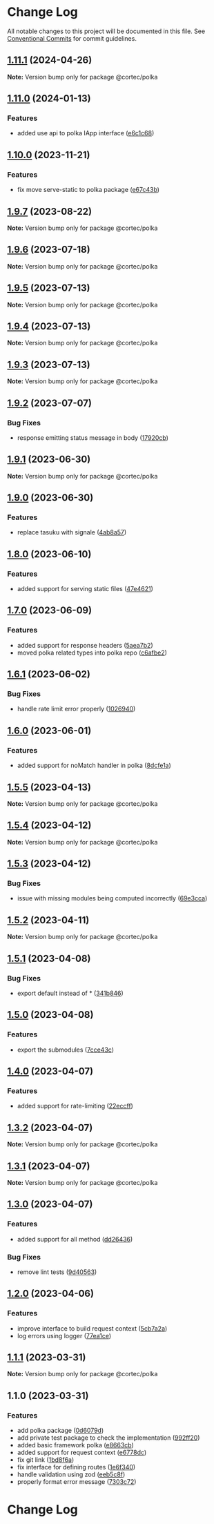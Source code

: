 # Change Log

All notable changes to this project will be documented in this file.
See [Conventional Commits](https://conventionalcommits.org) for commit guidelines.

## [1.11.1](https://github.com/saswatds/cortec/compare/@cortec/polka@1.11.0...@cortec/polka@1.11.1) (2024-04-26)

**Note:** Version bump only for package @cortec/polka

## [1.11.0](https://github.com/saswatds/cortec/compare/@cortec/polka@1.10.0...@cortec/polka@1.11.0) (2024-01-13)

### Features

- added use api to polka IApp interface ([e6c1c68](https://github.com/saswatds/cortec/commit/e6c1c68059198d92e56e5024a0e5b0dee4b5d258))

## [1.10.0](https://github.com/saswatds/cortec/compare/@cortec/polka@1.9.7...@cortec/polka@1.10.0) (2023-11-21)

### Features

- fix move serve-static to polka package ([e67c43b](https://github.com/saswatds/cortec/commit/e67c43b2312cdc50d3ed89a8160545b82ab9e8cf))

## [1.9.7](https://github.com/saswatds/cortec/compare/@cortec/polka@1.9.6...@cortec/polka@1.9.7) (2023-08-22)

**Note:** Version bump only for package @cortec/polka

## [1.9.6](https://github.com/saswatds/cortec/compare/@cortec/polka@1.9.5...@cortec/polka@1.9.6) (2023-07-18)

**Note:** Version bump only for package @cortec/polka

## [1.9.5](https://github.com/saswatds/cortec/compare/@cortec/polka@1.9.4...@cortec/polka@1.9.5) (2023-07-13)

**Note:** Version bump only for package @cortec/polka

## [1.9.4](https://github.com/saswatds/cortec/compare/@cortec/polka@1.9.3...@cortec/polka@1.9.4) (2023-07-13)

**Note:** Version bump only for package @cortec/polka

## [1.9.3](https://github.com/saswatds/cortec/compare/@cortec/polka@1.9.2...@cortec/polka@1.9.3) (2023-07-13)

**Note:** Version bump only for package @cortec/polka

## [1.9.2](https://github.com/saswatds/cortec/compare/@cortec/polka@1.9.1...@cortec/polka@1.9.2) (2023-07-07)

### Bug Fixes

- response emitting status message in body ([17920cb](https://github.com/saswatds/cortec/commit/17920cb3de5ed14c938765e4bd041375717ba507))

## [1.9.1](https://github.com/saswatds/cortec/compare/@cortec/polka@1.9.0...@cortec/polka@1.9.1) (2023-06-30)

**Note:** Version bump only for package @cortec/polka

## [1.9.0](https://github.com/saswatds/cortec/compare/@cortec/polka@1.8.0...@cortec/polka@1.9.0) (2023-06-30)

### Features

- replace tasuku with signale ([4ab8a57](https://github.com/saswatds/cortec/commit/4ab8a5792e065e9174eff7cda3e0a2596aa2141b))

## [1.8.0](https://github.com/saswatds/cortec/compare/@cortec/polka@1.7.0...@cortec/polka@1.8.0) (2023-06-10)

### Features

- added support for serving static files ([47e4621](https://github.com/saswatds/cortec/commit/47e4621c7556b3ecf50a5bf66b0b4142874b7ee5))

## [1.7.0](https://github.com/saswatds/cortec/compare/@cortec/polka@1.6.1...@cortec/polka@1.7.0) (2023-06-09)

### Features

- added support for response headers ([5aea7b2](https://github.com/saswatds/cortec/commit/5aea7b26dcb1c0a6c7aae157cb801db9d636a458))
- moved polka related types into polka repo ([c6afbe2](https://github.com/saswatds/cortec/commit/c6afbe275e8c487ab9dc2c582a7b6ea222b34553))

## [1.6.1](https://github.com/saswatds/cortec/compare/@cortec/polka@1.6.0...@cortec/polka@1.6.1) (2023-06-02)

### Bug Fixes

- handle rate limit error properly ([1026940](https://github.com/saswatds/cortec/commit/102694047242d4b7e5a6ebdace51565ed636a130))

## [1.6.0](https://github.com/saswatds/cortec/compare/@cortec/polka@1.5.5...@cortec/polka@1.6.0) (2023-06-01)

### Features

- added support for noMatch handler in polka ([8dcfe1a](https://github.com/saswatds/cortec/commit/8dcfe1a1e7557aa61bed656f56bc0ede31be1740))

## [1.5.5](https://github.com/saswatds/cortec/compare/@cortec/polka@1.5.4...@cortec/polka@1.5.5) (2023-04-13)

**Note:** Version bump only for package @cortec/polka

## [1.5.4](https://github.com/saswatds/cortec/compare/@cortec/polka@1.5.3...@cortec/polka@1.5.4) (2023-04-12)

**Note:** Version bump only for package @cortec/polka

## [1.5.3](https://github.com/saswatds/cortec/compare/@cortec/polka@1.5.2...@cortec/polka@1.5.3) (2023-04-12)

### Bug Fixes

- issue with missing modules being computed incorrectly ([69e3cca](https://github.com/saswatds/cortec/commit/69e3cca31bcb6ffb5362aeca11a2a050b98ba4a9))

## [1.5.2](https://github.com/saswatds/cortec/compare/@cortec/polka@1.5.1...@cortec/polka@1.5.2) (2023-04-11)

**Note:** Version bump only for package @cortec/polka

## [1.5.1](https://github.com/saswatds/cortec/compare/@cortec/polka@1.5.0...@cortec/polka@1.5.1) (2023-04-08)

### Bug Fixes

- export default instead of \* ([341b846](https://github.com/saswatds/cortec/commit/341b846523470c3cc6764143812a75c6859af2d2))

## [1.5.0](https://github.com/saswatds/cortec/compare/@cortec/polka@1.4.0...@cortec/polka@1.5.0) (2023-04-08)

### Features

- export the submodules ([7cce43c](https://github.com/saswatds/cortec/commit/7cce43ccb42afb600453d41c00642f78b951c184))

## [1.4.0](https://github.com/saswatds/cortec/compare/@cortec/polka@1.3.2...@cortec/polka@1.4.0) (2023-04-07)

### Features

- added support for rate-limiting ([22eccff](https://github.com/saswatds/cortec/commit/22eccff1f0496c9e6776bc610e8beb4d9b81679a))

## [1.3.2](https://github.com/saswatds/cortec/compare/@cortec/polka@1.3.1...@cortec/polka@1.3.2) (2023-04-07)

**Note:** Version bump only for package @cortec/polka

## [1.3.1](https://github.com/saswatds/cortec/compare/@cortec/polka@1.3.0...@cortec/polka@1.3.1) (2023-04-07)

**Note:** Version bump only for package @cortec/polka

## [1.3.0](https://github.com/saswatds/cortec/compare/@cortec/polka@1.2.0...@cortec/polka@1.3.0) (2023-04-07)

### Features

- added support for all method ([dd26436](https://github.com/saswatds/cortec/commit/dd26436ddb80ae9abc49fbb6a5a1d0493a8b456e))

### Bug Fixes

- remove lint tests ([9d40563](https://github.com/saswatds/cortec/commit/9d4056364a2de93fd84804eafd20e9c046734c86))

## [1.2.0](https://github.com/saswatds/cortec/compare/@cortec/polka@1.1.1...@cortec/polka@1.2.0) (2023-04-06)

### Features

- improve interface to build request context ([5cb7a2a](https://github.com/saswatds/cortec/commit/5cb7a2a1becb5896cd548ecee458126625a6763d))
- log errors using logger ([77ea1ce](https://github.com/saswatds/cortec/commit/77ea1ce58f7867dcb6a869adf50ebdedf81f4055))

## [1.1.1](https://github.com/saswatds/cortec/compare/@cortec/polka@1.1.0...@cortec/polka@1.1.1) (2023-03-31)

**Note:** Version bump only for package @cortec/polka

## 1.1.0 (2023-03-31)

### Features

- add polka package ([0d6079d](https://github.com/saswatds/cortec/commit/0d6079d6106359ef724dbf248c3ffcf131d123d5))
- add private test package to check the implementation ([992ff20](https://github.com/saswatds/cortec/commit/992ff20ca4c3b7ce2d154323a6a9e763c2214c22))
- added basic framework polka ([e8663cb](https://github.com/saswatds/cortec/commit/e8663cb6b0103c2c530539b96c3fc959c14860e3))
- added support for request context ([e6778dc](https://github.com/saswatds/cortec/commit/e6778dcb1ca4780e5ba3536905eccf3f79225a16))
- fix git link ([1bd8f6a](https://github.com/saswatds/cortec/commit/1bd8f6a6789555c02abaaa58b58d82c6a474f23c))
- fix interface for defining routes ([1e6f340](https://github.com/saswatds/cortec/commit/1e6f340aec346559189d9b72f36c8a95d549d6d9))
- handle validation using zod ([eeb5c8f](https://github.com/saswatds/cortec/commit/eeb5c8fa84a8dc09a46028d7214731f4a1692742))
- properly format error message ([7303c72](https://github.com/saswatds/cortec/commit/7303c72ad83821dbdbb8961e447548cb6d2b5b4f))

# Change Log

